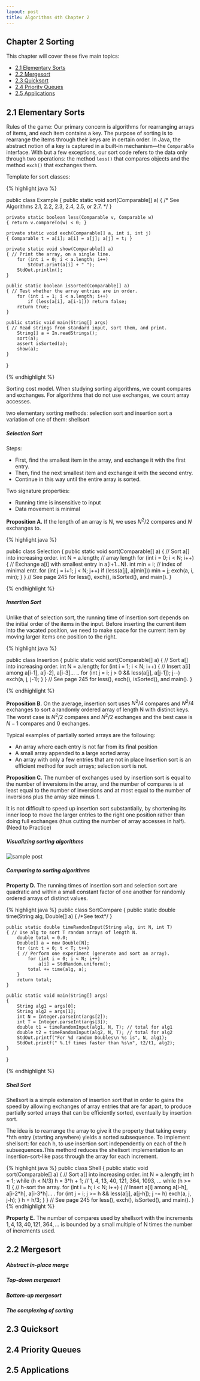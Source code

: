 ```yaml
---
layout: post
title: Algorithms 4th Chapter 2
---
```


Chapter 2 Sorting
----------------

This chapter will cover these five main topics:

- [2.1 Elementary Sorts](#21-elementary-sorts)
- [2.2 Mergesort](#22-mergesort)
- [2.3 Quicksort](#23-quicksort) 
- [2.4 Priority Queues](#24-priority-queues)
- [2.5 Applications ](#25-applications)

2.1 Elementary Sorts
---------------------

Rules of the game: 
Our primary concern is algorithms for rearranging arrays of items, and each item 
contains a key. The purpose of sorting is to rearrange the items through their keys
 are in certain order. In Java, the abstract notion of a key is captured in a 
built-in mechanism—the `Comparable` interface. With but a few exceptions, our sort code 
refers to the data only through two operations: the method `less()` that compares 
objects and the method `exch()` that exchanges them.

Template for sort classes:

{% highlight java %}

public class Example
{
	public static void sort(Comparable[] a)
	{ /* See Algorithms 2.1, 2.2, 2.3, 2.4, 2.5, or 2.7. */ }
	
	private static boolean less(Comparable v, Comparable w)
	{ return v.compareTo(w) < 0; }
	 
	private static void exch(Comparable[] a, int i, int j)
	{ Comparable t = a[i]; a[i] = a[j]; a[j] = t; }
	
	private static void show(Comparable[] a)
	{ // Print the array, on a single line.
		for (int i = 0; i < a.length; i++)
			StdOut.print(a[i] + " ");
		StdOut.println();
	}

	public static boolean isSorted(Comparable[] a)
	{ // Test whether the array entries are in order.
		for (int i = 1; i < a.length; i++)
			if (less(a[i], a[i-1])) return false;
		return true;
	}

	public static void main(String[] args)
	{ // Read strings from standard input, sort them, and print.
		String[] a = In.readStrings();
		sort(a);
	 	assert isSorted(a);
		show(a);
	}
}

{% endhighlight %}

Sorting cost model.
When studying sorting algorithms, we count compares and exchanges. 
For algorithms that do not use exchanges, we count array accesses.

two elementary sorting methods: selection sort and insertion sort
a variation of one of them: shellsort

##### Selection Sort

Steps:
* First, find the smallest item in the array, and exchange it with the first entry.
* Then, find the next smallest item and exchange it with the second entry.
* Continue in this way until the entire array is sorted.

Two signature properties:
* Running time is insensitive to input
* Data movement is minimal

**Proposition A.**
If the length of an array is N, we uses $N^2/2$ compares and $N$ exchanges to.

{% highlight java %}

public class Selection
{
	public static void sort(Comparable[] a)
 	{ // Sort a[] into increasing order.
 		int N = a.length; // array length
 		for (int i = 0; i < N; i++)
 		{ // Exchange a[i] with smallest entry in a[i+1...N).
 			int min = i; // index of minimal entr.
 			for (int j = i+1; j < N; j++)
 				if (less(a[j], a[min])) min = j;
 			exch(a, i, min);
 		}
 	}
 	// See page 245 for less(), exch(), isSorted(), and main().
}

{% endhighlight %}

##### Insertion Sort

Unlike that of selection sort, the running time of insertion sort depends on the initial
order of the items in the input. Before inserting the current item into the vacated 
position, we need to make space for the current item by moving larger items one position
to the right. 

{% highlight java %}

public class Insertion
{
	public static void sort(Comparable[] a)
	{ // Sort a[] into increasing order.
		int N = a.length;
		for (int i = 1; i < N; i++)
		{ // Insert a[i] among a[i-1], a[i-2], a[i-3]... ..
			for (int j = i; j > 0 && less(a[j], a[j-1]); j--)
				exch(a, j, j-1);
		}
	}
	// See page 245 for less(), exch(), isSorted(), and main().
}

{% endhighlight %}

**Proposition B.**
On the average, insertion sort uses $N^2/4$ compares and $N^2/4$ exchanges to sort a randomly
ordered array of length N with distinct keys. The worst case is $N^2/2$ compares and $N^2/2$ 
exchanges and the best case is $N-1$ compares and $0$ exchanges.

Typical examples of partially sorted arrays are the following:
* An array where each entry is not far from its final position
* A small array appended to a large sorted array
* An array with only a few entries that are not in place
Insertion sort is an efficient method for such arrays; selection sort is not. 

**Proposition C.**
The number of exchanges used by insertion sort is equal to the number of inversions in the array,
and the number of compares is at least equal to the number of inversions and at most equal to 
the number of inversions plus the array size minus 1.

It is not difficult to speed up insertion sort substantially, by shortening its inner loop to
move the larger entries to the right one position rather than doing full exchanges (thus
cutting the number of array accesses in half). (Need to Practice)

##### Visualizing sorting algorithms

![sample post]({{site.baseurl}}/images/algorithms4/visualtraces.jpg)

##### Comparing to sorting algorithms

**Property D.** 
The running times of insertion sort and selection sort are quadratic
and within a small constant factor of one another for randomly ordered arrays of
distinct values.

{% highlight java %}
public class SortCompare
{
	public static double time(String alg, Double[] a)
	{ /\*See text\*/ }
	
	public static double timeRandomInput(String alg, int N, int T)
 	{ // Use alg to sort T random arrays of length N.
 		double total = 0.0;
 		Double[] a = new Double[N];
 		for (int t = 0; t < T; t++)
 		{ // Perform one experiment (generate and sort an array).
 			for (int i = 0; i < N; i++)
 				a[i] = StdRandom.uniform();
 			total += time(alg, a);
 		}
 		return total;
 	}

 	public static void main(String[] args)
 	{
 		String alg1 = args[0];
 		String alg2 = args[1];
 		int N = Integer.parseInt(args[2]);
 		int T = Integer.parseInt(args[3]);
 		double t1 = timeRandomInput(alg1, N, T); // total for alg1
 		double t2 = timeRandomInput(alg2, N, T); // total for alg2
 		StdOut.printf("For %d random Doubles\n %s is", N, alg1);
 		StdOut.printf(" %.1f times faster than %s\n", t2/t1, alg2);
 	}
}

{% endhighlight  %}

##### Shell Sort

Shellsort is a simple extension of insertion sort that in order to gains the speed by 
allowing exchanges of array entries that are far apart, to produce partially sorted arrays 
that can be efficiently sorted, eventually by insertion sort.

The idea is to rearrange the array to give it the property that taking every \*hth entry
(starting anywhere) yields a sorted subsequence. To implement shellsort: for each h, to use 
insertion sort independently on each of the h subsequences.This methord reduces the shellsort 
implementation to an insertion-sort-like pass through the array for each increment.  

{% highlight java %}
public class Shell
{
	public static void sort(Comparable[] a)
 	{ // Sort a[] into increasing order.
 		int N = a.length;
 		int h = 1;
 		while (h < N/3) h = 3\*h + 1; // 1, 4, 13, 40, 121, 364, 1093, ...
 		while (h >= 1)
 		{ // h-sort the array.
 			for (int i = h; i < N; i++)
 			{ // Insert a[i] among a[i-h], a[i-2\*h], a[i-3\*h]... .
 				for (int j = i; j >= h && less(a[j], a[j-h]); j -= h)
 					exch(a, j, j-h);
 			}
 			h = h/3;
 		}
 	}
 	// See page 245 for less(), exch(), isSorted(), and main().
}
{% endhighlight %}

**Property E.**
The number of compares used by shellsort with the increments $1, 4,13, 40, 121, 364, . . .$ is 
bounded by a small multiple of N times the number of increments used.

2.2 Mergesort
-------------

##### Abstract in-place merge

##### Top-down mergesort

##### Bottom-up mergesort

##### The complexing of sorting

2.3 Quicksort
-------------



2.4 Priority Queues
-------------------



2.5 Applications
----------------


